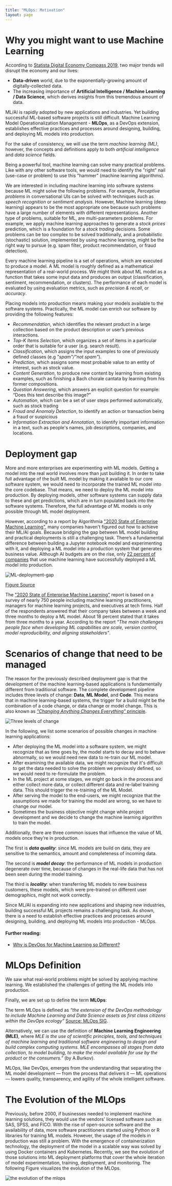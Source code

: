 ```yaml
---
title: "MLOps: Motivation"
layout: page
---
```


# Why you might want to use Machine Learning 

According to [Statista Digital Economy Compass 2019](https://cdn.statcdn.com/download/pdf/DigitalEconomyCompass2019.pdf), two major trends will disrupt the economy and our lives:
 - **Data-driven** world, due to the exponentially-growing amount of digitally-collected data.
 - The increasing importance of **Artificial Intelligence / Machine Learning / Data Science**, which derives insights from this tremendous amount of data.

ML/AI is rapidly adopted by new applications and industries.
Yet building successful ML-based software projects is still difficult.
Machine Learning Model Operationalization Management - **MLOps**, as a DevOps extension, establishes effective practices and processes around designing, building, and deploying ML models into production.

For the sake of consistency, we will use the term *machine learning (ML)*, however, the concepts and definitions apply to both *artificial intelligence* and *data science* fields.

Being a powerful tool, machine learning can solve many practical problems.
Like with any other software tools, we would need to identify the "right" nail (use-case or problem) to use this "hammer" (machine learning algorithms).

We are interested in including machine learning into software systems because ML might solve the following problems.
For example, *Perceptive problems* in conversational UIs can be solved with techniques such as *speech recognition* or *sentiment analysis*.
However, Machine learning (deep learning) appears to be the most appropriate one because such problems have a large number of elements with different representations. 
Another type of problems, suitable for ML, are multi-parameters problems.
For example, we apply machine learning approaches to generate a *stock prices* prediction, which is a foundation for a *stock trading* decisions.
Some problems can be too complex to be solved traditionally, and a probabilistic (stochastic) solution, implemented by using machine learning, might be the right way to pursue (e.g. spam filter, product recommendation, or fraud detection).  

Every machine learning pipeline is a set of operations, which are executed to produce a model.
A ML model is roughly defined as a mathematical representation of a real-world process.
We might think about ML model as a function that takes some input data and produces an output (classification, sentiment, recommendation, or clusters).
The performance of each model is evaluated by using evaluation metrics, such as *precision & recall*, or *accuracy*.

Placing models into production means making your models available to the software systems.
Practically, the ML model can enrich our software by providing the following features:

 * *Recommendation*, which identifies the relevant product in a large collection based on the product description or user’s previous interactions.
 * *Top-K Items Selection*, which organizes a set of items in a particular order that is suitable for a user (e.g. search result).
 * *Classification*, which assigns the input examples to one of previously defined classes (e.g *"spam"/"not spam"*).
 * *Prediction*, which assigns some most probable value to an entity of interest, such as stock value.
 * *Content Generation*, to produce new content by learning from existing examples, such as finishing a Bach chorale cantata by learning from his former compositions.
 * *Question Answering*, which answers an explicit question for example: “Does this text describe this image?”
 * *Automation*, which can be a set of user steps performed automatically, such as stock trading
 * *Fraud and Anomaly Detection*, to identify an action or transaction being a fraud or suspicious
 * *Information Extraction and Annotation*, to identify important information in a text, such as people's names, job descriptions, companies, and locations.

# Deployment gap 

More and more enterprises are experimenting with ML models.
Getting a model into the real world involves more than just building it.
In order to take full advantage of the built ML model by making it available to our core software system, we would need to incorporate the trained ML model into the core codebase.
That means, we need to deploy the ML model into production.
By deploying models, other software systems can supply data to these and get predictions, which are in turn populated back into the software systems.
Therefore, the full advantage of ML models is only possible through ML model deployment.

However, according to a report by Algorithmia ["2020 State of Enterprise Machine Learning"](https://info.algorithmia.com/hubfs/2019/Whitepapers/The-State-of-Enterprise-ML-2020/Algorithmia_2020_State_of_Enterprise_ML.pdf?utm_campaign=The%20Batch&utm_source=hs_email&utm_medium=email&utm_content=80984419&_hsenc=p2ANqtz--sz-e2gfqUeDvVSmjsXfvwOnLHB2ZkSdQsO1IRRAdnBIb0emf-JTh8NnwFxB-FeZberIw7_rI9ERTy8zFW8jvoTzjOfA&_hsmi=80984419), many companies haven't figured out how to achieve their ML/AI goals.
Because bridging the gap between ML model building and practical deployments is still a challenging task.
There’s a fundamental difference between building a Jupyter notebook model and experimenting with it, and deploying a ML model into a production system that generates business value.
Although AI budgets are on the rise, only [22 percent of companies](https://designingforanalytics.com/resources/failure-rates-for-analytics-bi-iot-and-big-data-projects-85-yikes/) that use machine learning have successfully deployed a ML model into production.

![ML-deployment-gap](../img/ML-deployment_Gap.jpg)

[Figure Source](https://algorithmia.com/state-of-ml?utm_medium=website&utm_source=interactive-page&utm_campaign=IC-1912-2020-State-of-ML&_hsenc=p2ANqtz-_WbXKYLnpgf4zi4OZTNYmNgCRPIFFEqmW-Cqi2Px_T1K2wkIJvDt7KdCxB5vXAPmGirLi7ukZTykxeUh9vmHdn7dRF9g&_hsmi=81660946)

The ["2020 State of Enterprise Machine Learning"](https://info.algorithmia.com/hubfs/2019/Whitepapers/The-State-of-Enterprise-ML-2020/Algorithmia_2020_State_of_Enterprise_ML.pdf?utm_campaign=The%20Batch&utm_source=hs_email&utm_medium=email&utm_content=80984419&_hsenc=p2ANqtz--sz-e2gfqUeDvVSmjsXfvwOnLHB2ZkSdQsO1IRRAdnBIb0emf-JTh8NnwFxB-FeZberIw7_rI9ERTy8zFW8jvoTzjOfA&_hsmi=80984419) report is based on a survey of nearly 750 people including machine learning practitioners, managers for machine learning projects, and executives at tech firms.
Half of the respondents answered that their company takes between a week and three months to deploy a ML model.
About 18 percent stated that it takes from three months to a year.
According to the report *"The main challenges people face when developing ML capabilities are scale, version control, model reproducibility, and aligning stakeholders"*.



# Scenarios of change that need to be managed

The reason for the previously described deployment gap is that the development of the machine learning-based applications is fundamentally different from traditional software.
The complete development pipeline includes three levels of change: **Data**, **ML Model**, and **Code**.
This means that in machine learning-based systems, the trigger for a build might be the combination of a code change, or data change or model change. This is also known as [*"Changing Anything Changes Everything"* principle](https://papers.nips.cc/paper/5656-hidden-technical-debt-in-machine-learning-systems.pdf). 

![Three levels of change](img/ThreeLevelsOfChange.jpg)


In the following, we list some scenarios of possible changes in machine learning applications:

 * After deploying the ML model into a software system, we might recognize that as time goes by, the model starts to decay and to behave abnormally, so we would need new data to re-train our ML model. 
 * After examining the available data, we might recognize that it's difficult to get the data needed to solve the problem we previously defined, so we would need to re-formulate the problem.
 * In the ML project at some stages, we might go back in the process and either collect more data, or collect different data and re-label training data. This should trigger the re-training of the ML Model. 
 * After serving the model to the end-users, we might recognize that the assumptions we made for training the model are wrong, so we have to change our model.
 * Sometimes the business objective might change while project development and we decide to change the machine learning algorithm to train the model.

Additionally, there are three common issues that influence the value of ML models once they’re in production. 

The first is ***data quality***: since ML models are build on data, they are sensitive to the semantics, amount and completeness of incoming data.

The second is ***model decay***: the performance of ML models in production degenerate over time, because of changes in the real-life data that has not been seen during the model training.

The third is ***locality***: when transferring ML models to new business customers, these models, which were pre-trained on different user demographics, might not work correctly. 

Since ML/AI is expanding into new applications and shaping new industries, building successful ML projects remains a challenging task.
As shown, there is a need to establish effective practices and processes around designing, building, and deploying ML models into production - MLOps.

#### Further reading:
 + [Why is DevOps for Machine Learning so Different?](https://hackernoon.com/why-is-devops-for-machine-learning-so-different-384z32f1)


# MLOps Definition

We saw what real-world problems might be solved by applying machine learning. 
We established the challenges of getting the ML models into production.

Finally, we are set up to define the term **MLOps**:

The term MLOps is defined as *“the extension of the DevOps methodology to include Machine Learning and Data Science assets as first class citizens within the DevOps ecology”* [Source: MLOps SIG](https://lists.cd.foundation/g/sig-mlops).

Alternatively, we can use the definition of  **Machine Learning Engineering (MLE)**, where *MLE is the use of scientific principles, tools, and techniques of machine learning and traditional software engineering to design and build complex computing systems. MLE encompasses all stages from data collection, to model building, to make the model available for use by the product or the consumers."* (by A.Burkov).

MLOps, like DevOps, emerges from the understanding that separating the ML model development — from the process that delivers it — ML operations — lowers quality, transparency, and agility of the whole intelligent software.

# The Evolution of the MLOps

Previously, before 2000, if businesses needed to implement machine learning solutions, they would use the vendors' licensed software such as SAS, SPSS, and FICO. With the rise of open-source software and the availability of data, more software practitioners started using Python or R libraries for training ML models. However, the usage of the models in production was still a problem. With the emergence of containerization technology, the deployment of the model in a scalable way was solved by using Docker containers and Kubernetes. Recently, we see the evolution of those solutions into ML deployment platforms that cover the whole iteration of model experimentation, training, deployment, and monitoring. The following Figure visualizes the evolution of the MLOps.

![the evolution of the mlops](img/mlops-evolution.jpg)





